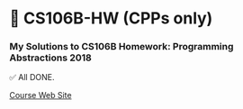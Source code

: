 # 📕 CS106B-HW (CPPs only)
### My Solutions to CS106B Homework: Programming Abstractions 2018
✅ All DONE.

[Course Web Site](https://web.stanford.edu/class/archive/cs/cs106b/cs106b.1192/)
